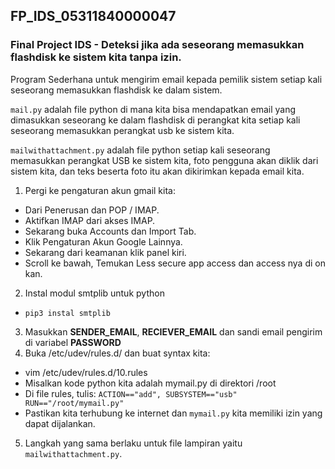 ## FP_IDS_05311840000047
### Final Project IDS - Deteksi jika ada seseorang memasukkan flashdisk ke sistem kita tanpa izin. <br>

Program Sederhana untuk mengirim email kepada pemilik sistem setiap kali seseorang memasukkan flashdisk ke dalam sistem.<br>

`mail.py` adalah file python di mana kita bisa mendapatkan email yang dimasukkan seseorang ke dalam flashdisk di perangkat kita setiap kali seseorang memasukkan perangkat usb ke sistem kita. <br>

`mailwithattachment.py` adalah file python setiap kali seseorang memasukkan perangkat USB ke sistem kita, foto pengguna akan diklik dari sistem kita, dan teks beserta foto itu akan dikirimkan kepada email kita.

1. Pergi ke pengaturan akun gmail kita:
  - Dari Penerusan dan POP / IMAP.
  - Aktifkan IMAP dari akses IMAP.
  - Sekarang buka Accounts dan Import Tab.
  - Klik Pengaturan Akun Google Lainnya.
  - Sekarang dari keamanan klik panel kiri.
  - Scroll ke bawah, Temukan Less secure app access dan access nya di on kan.<br>
2. Instal modul smtplib untuk python
  - `pip3 instal smtplib`<br>
3. Masukkan <b>SENDER_EMAIL</b>, <b>RECIEVER_EMAIL</b> dan sandi email pengirim di variabel <b>PASSWORD</b><br>
4. Buka /etc/udev/rules.d/ dan buat syntax kita:
  - vim /etc/udev/rules.d/10.rules
  - Misalkan kode python kita adalah mymail.py di direktori /root
  - Di file rules, tulis: `ACTION=="add", SUBSYSTEM=="usb" RUN=="/root/mymail.py"`
  - Pastikan kita terhubung ke internet dan `mymail.py` kita memiliki izin yang dapat dijalankan.<br>
5. Langkah yang sama berlaku untuk file lampiran yaitu `mailwithattachment.py`.
